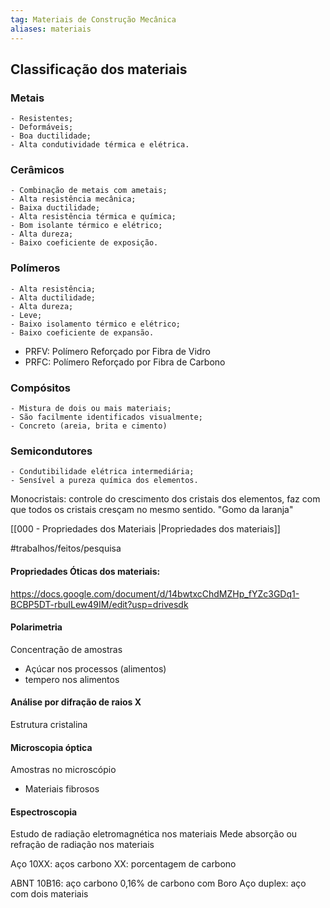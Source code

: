 ```yaml
---
tag: Materiais de Construção Mecânica
aliases: materiais
---
```


## Classificação dos materiais
### Metais
	- Resistentes;
	- Deformáveis;
	- Boa ductilidade;
	- Alta condutividade térmica e elétrica.
### Cerâmicos
	- Combinação de metais com ametais;
	- Alta resistência mecânica;
	- Baixa ductilidade;
	- Alta resistência térmica e química;
	- Bom isolante térmico e elétrico;
	- Alta dureza;
	- Baixo coeficiente de exposição.
### Polímeros
	- Alta resistência;
	- Alta ductilidade;
	- Alta dureza;
	- Leve;
	- Baixo isolamento térmico e elétrico;
	- Baixo coeficiente de expansão.

 - PRFV: Polímero Reforçado por Fibra de Vidro
 - PRFC: Polímero Reforçado por Fibra de Carbono
### Compósitos
	- Mistura de dois ou mais materiais;
	- São facilmente identificados visualmente;
	- Concreto (areia, brita e cimento)
### Semicondutores
	- Condutibilidade elétrica intermediária;
	- Sensível a pureza química dos elementos.

Monocristais: controle do crescimento dos cristais dos elementos, faz com que todos os cristais cresçam no mesmo sentido. "Gomo da laranja"

[[000 - Propriedades dos Materiais |Propriedades dos materiais]]

#trabalhos/feitos/pesquisa 
#### Propriedades Óticas dos materiais:
  https://docs.google.com/document/d/14bwtxcChdMZHp_fYZc3GDq1-BCBP5DT-rbuILew49IM/edit?usp=drivesdk


#### Polarimetria
Concentração de amostras 
  - Açúcar nos processos (alimentos)
  - tempero nos alimentos

#### Análise por difração de raios X
Estrutura cristalina

#### Microscopia óptica
Amostras no microscópio 
  - Materiais fibrosos

#### Espectroscopia
  Estudo de radiação eletromagnética nos materiais
  Mede absorção ou refração de radiação nos materiais 

Aço 10XX: aços carbono 
  XX: porcentagem de carbono 

ABNT 10B16: aço carbono 0,16% de carbono com Boro
Aço duplex: aço com dois materiais 
